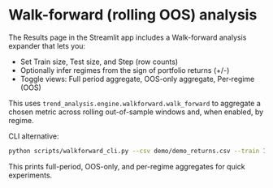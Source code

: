 # Walk-forward (rolling OOS) analysis

The Results page in the Streamlit app includes a Walk-forward analysis expander that lets you:

- Set Train size, Test size, and Step (row counts)
- Optionally infer regimes from the sign of portfolio returns (+/-)
- Toggle views: Full period aggregate, OOS-only aggregate, Per‑regime (OOS)

This uses `trend_analysis.engine.walkforward.walk_forward` to aggregate a chosen metric across rolling out-of-sample windows and, when enabled, by regime.

CLI alternative:

```bash
python scripts/walkforward_cli.py --csv demo/demo_returns.csv --train 12 --test 3 --step 3 --column Portfolio
```

This prints full-period, OOS-only, and per-regime aggregates for quick experiments.

